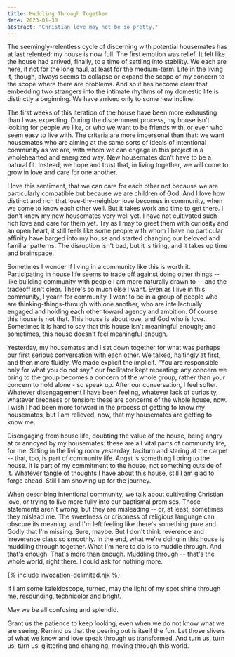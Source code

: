 ```yaml
---
title: Muddling Through Together
date: 2023-01-30
abstract: "Christian love may not be so pretty."
---
```

The seemingly-relentless cycle of discerning with potential housemates has at last relented: my house is now full. The first emotion was relief. It felt like the house had arrived, finally, to a time of settling into stability. We each are here, if not for the long haul, at least for the medium-term. Life in the living it, though, always seems to collapse or expand the scope of my concern to the scope where there are problems. And so it has become clear that embedding two strangers into the intimate rhythms of my domestic life is distinctly a beginning. We have arrived only to some new incline.

The first weeks of this iteration of the house have been more exhausting than I was expecting. During the discernment process, my house isn't looking for people we like, or who we want to be friends with, or even who seem easy to live with. The criteria are more impersonal than that: we want housemates who are aiming at the same sorts of ideals of intentional community as we are, with whom we can engage in this project in a wholehearted and energized way. New housemates don't have to be a natural fit. Instead, we hope and trust that, in living together, we will come to grow in love and care for one another.

I love this sentiment, that we can care for each other not because we are particularly compatible but because we are children of God. And I love how distinct and rich that love-thy-neighbor love becomes in community, when we come to know each other well. But it takes work and time to get there. I don't know my new housemates very well yet. I have not cultivated such rich love and care for them yet. Try as I may to greet them with curiosity and an open heart, it still feels like some people with whom I have no particular affinity have barged into my house and started changing our beloved and familiar patterns. The disruption isn't bad, but it is tiring, and it takes up time and brainspace.

Sometimes I wonder if living in a community like this is worth it. Participating in house life seems to trade off against doing other things -- like building community with people I am more naturally drawn to -- and the tradeoff isn't clear. There's so much else I want. Even as I live in this community, I yearn for community. I want to be in a group of people who are thinking-things-through with one another, who are intellectually engaged and holding each other toward agency and ambition. Of course this house is not that. This house is about love, and God who is love. Sometimes it is hard to say that this house isn't meaningful enough; and sometimes, this house doesn't feel meaningful enough.

Yesterday, my housemates and I sat down together for what was perhaps our first serious conversation with each other. We talked, haltingly at first, and then more fluidly. We made explicit the implicit. "You are responsible only for what you do not say," our facilitator kept repeating: any concern we bring to the group becomes a concern of the whole group, rather than your concern to hold alone - so speak up. After our conversation, I feel softer. Whatever disengagement I have been feeling, whatever lack of curiosity, whatever tiredness or tension: these are concerns of the whole house, now. I wish I had been more forward in the process of getting to know my housemates, but I am relieved, now, that my housemates are getting to know me.

Disengaging from house life, doubting the value of the house, being angry at or annoyed by my housemates: these are all vital parts of community life, for me. Sitting in the living room yesterday, taciturn and staring at the carpet -- that, too, is part of community life. Angst is something I bring to the house. It is part of my commitment to the house, not something outside of it. Whatever tangle of thoughts I have about this house, still I am glad to forge ahead. Still I am showing up for the journey.

When describing intentional community, we talk about cultivating Christian love, or trying to live more fully into our baptismal promises. Those statements aren't wrong, but they are misleading -- or, at least, sometimes they mislead me. The sweetness or crispness of religious language can obscure its meaning, and I'm left feeling like there's something pure and Godly that I'm missing. Sure, maybe. But I don't think reverence and irreverence class so smoothly. In the end, what we're doing in this house is muddling through together. What I'm here to do is to muddle through. And that's enough. That's more than enough. Muddling through -- that's the whole world, right there. I could ask for nothing more.

{% include invocation-delimited.njk %}

If I am some kaleidoscope, turned, may the light of my spot shine through me, resounding, technicolor and bright.

May we be all confusing and splendid.

Grant us the patience to keep looking, even when we do not know what we are seeing. Remind us that the peering out is itself the fun. Let those slivers of what we know and love speak through us transformed. And turn us, turn us, turn us: glittering and changing, moving through this world.
